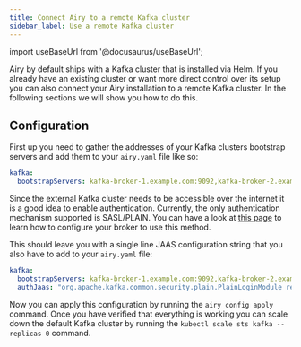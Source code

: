 ```yaml
---
title: Connect Airy to a remote Kafka cluster
sidebar_label: Use a remote Kafka cluster
---
```


import useBaseUrl from '@docusaurus/useBaseUrl';

Airy by default ships with a Kafka cluster that is installed via Helm. If you already have an existing cluster or want
more direct control over its setup you can also connect your Airy installation to a remote Kafka cluster. In the following
sections we will show you how to do this.

## Configuration

First up you need to gather the addresses of your Kafka clusters bootstrap servers and add them to your `airy.yaml` file
like so: 

```yaml
kafka:
  bootstrapServers: kafka-broker-1.example.com:9092,kafka-broker-2.example.com:9092
```

Since the external Kafka cluster needs to be accessible over the internet it is a good idea to enable authentication.
Currently, the only authentication mechanism supported is SASL/PLAIN. You can have a look at [this page](https://docs.confluent.io/platform/current/kafka/authentication_sasl/index.html#recommended-broker-jaas-configuration) to learn how to configure your broker to use this method.

This should leave you with a single line JAAS configuration string that you also have to add to your `airy.yaml` file:

```yaml
kafka:
  bootstrapServers: kafka-broker-1.example.com:9092,kafka-broker-2.example.com:9092
  authJaas: "org.apache.kafka.common.security.plain.PlainLoginModule required username=\"Grace\" password=\"trustno1\";"
```

Now you can apply this configuration by running the `airy config apply` command. Once you have verified that everything is
working you can scale down the default Kafka cluster by running the `kubectl scale sts kafka --replicas 0` command.
